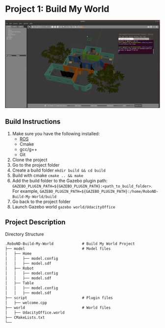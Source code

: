 # Project 1: Build My World

![Overview](image.png) 

## Build Instructions
1. Make sure you have the following installed:
   - [ROS](http://wiki.ros.org/ROS/Installation)
   - Cmake
   - gcc/g++
   - Git
2. Clone the project
3. Go to the project folder
4. Create a build folder `mkdir build && cd build`
5. Build with cmake `cmake .. && make`
6. Add the build folder to the Gazebo plugin path: 
`GAZEBO_PLUGIN_PATH=${GAZEBO_PLUGIN_PATH}:<path_to_build_folder>`. For example,
`GAZEBO_PLUGIN_PATH=${GAZEBO_PLUGIN_PATH}:/home/RoboND-Build-My-World/build`
7. Go back to the project folder
8. Launch Gazebo world `gazebo world/UdacityOffice`

## Project Description  
Directory Structure  
```
.RoboND-Build-My-World             # Build My World Project 
├── model                          # Model files 
│   ├── Home
│   │   ├── model.config
│   │   ├── model.sdf
│   ├── Robot
│   │   ├── model.config
│   │   ├── model.sdf
│   ├── Table
│   │   ├── model.config
│   │   ├── model.sdf
├── script                         # Plugin files 
│   ├── welcome.cpp
├── world                          # World files
│   ├── UdacityOffice.world
├── CMakeLists.txt
└──   